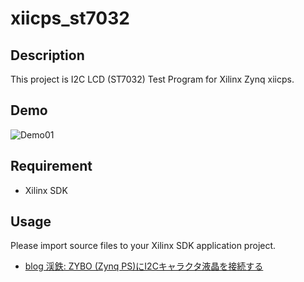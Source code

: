 xiicps_st7032
========

## Description
This project is I2C LCD (ST7032) Test Program for Xilinx Zynq xiicps. 

## Demo
![Demo01](https://lh4.googleusercontent.com/-LShwrqi6iBc/VM41pB0FyOI/AAAAAAAACck/tghHjISFYxY/s0/DSC_0171.JPG)

## Requirement
* Xilinx SDK

## Usage
Please import source files to your Xilinx SDK application project. 
* [blog 渓鉄: ZYBO (Zynq PS)にI2Cキャラクタ液晶を接続する](http://keitetsu.blogspot.jp/2015/02/zybo-zynq-psi2c.html)
